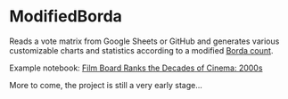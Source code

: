 # ModifiedBorda

Reads a vote matrix from Google Sheets or GitHub and generates various customizable charts and statistics according to a modified [Borda count](https://en.wikipedia.org/wiki/Borda_count).

Example notebook: [Film Board Ranks the Decades of Cinema: 2000s](https://colab.research.google.com/drive/1hOq6fSF2a7t00FXl-KBUVlYifpz9ZkHp?usp=sharing)

More to come, the project is still a very early stage...
